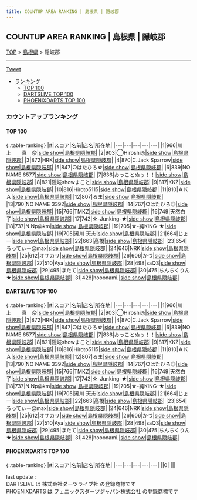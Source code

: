 ```yaml
---
title: COUNTUP AREA RANKING | 島根県 | 隠岐郡
---
```

## COUNTUP AREA RANKING | 島根県 | 隠岐郡

[TOP](/darts/rank/) > [島根県](/darts/rank/島根県/) > 隠岐郡

___

<a href="https://twitter.com/share?ref_src=twsrc%5Etfw" data-text="COUNTUP AREA RANKING | 島根県隠岐郡" class="twitter-share-button" data-hashtags="DARTSLIVE,PHOENIXDARTS,darts,ダーツ" data-show-count="false">Tweet</a>

* [ランキング](#カウントアップランキング)
    * [TOP 100](#top-100)
    * [DARTSLIVE TOP 100](#dartslive-top-100)
    * [PHOENIXDARTS TOP 100](#phoenixdarts-top-100)

### カウントアップランキング

#### TOP 100



{:.table-ranking}
|#|スコア|名前|店名|所在地|
|---|---|---|---|---|
|1|966|<span class="rank-name-dl">川　上　　真　奈</span>|<a href="https://search.dartslive.com/jp/shop/af23e2fb48ed30c1790ab824ce8730e5">side show</a>|<a href="/darts/rank/島根県/隠岐郡">島根県隠岐郡</a>|
|2|903|<span class="rank-name-dl">◯Hiroshi◎</span>|<a href="https://search.dartslive.com/jp/shop/af23e2fb48ed30c1790ab824ce8730e5">side show</a>|<a href="/darts/rank/島根県/隠岐郡">島根県隠岐郡</a>|
|3|872|<span class="rank-name-dl">HRK</span>|<a href="https://search.dartslive.com/jp/shop/af23e2fb48ed30c1790ab824ce8730e5">side show</a>|<a href="/darts/rank/島根県/隠岐郡">島根県隠岐郡</a>|
|4|870|<span class="rank-name-dl">C.Jack Sparrow</span>|<a href="https://search.dartslive.com/jp/shop/af23e2fb48ed30c1790ab824ce8730e5">side show</a>|<a href="/darts/rank/島根県/隠岐郡">島根県隠岐郡</a>|
|5|847|<span class="rank-name-dl">○はたひろ☆</span>|<a href="https://search.dartslive.com/jp/shop/af23e2fb48ed30c1790ab824ce8730e5">side show</a>|<a href="/darts/rank/島根県/隠岐郡">島根県隠岐郡</a>|
|6|839|<span class="rank-name-dl">NO NAME 6577</span>|<a href="https://search.dartslive.com/jp/shop/af23e2fb48ed30c1790ab824ce8730e5">side show</a>|<a href="/darts/rank/島根県/隠岐郡">島根県隠岐郡</a>|
|7|836|<span class="rank-name-dl">おっことぬぅ！！</span>|<a href="https://search.dartslive.com/jp/shop/af23e2fb48ed30c1790ab824ce8730e5">side show</a>|<a href="/darts/rank/島根県/隠岐郡">島根県隠岐郡</a>|
|8|821|<span class="rank-name-dl">隠岐showまこと</span>|<a href="https://search.dartslive.com/jp/shop/af23e2fb48ed30c1790ab824ce8730e5">side show</a>|<a href="/darts/rank/島根県/隠岐郡">島根県隠岐郡</a>|
|9|817|<span class="rank-name-dl">KKZ</span>|<a href="https://search.dartslive.com/jp/shop/af23e2fb48ed30c1790ab824ce8730e5">side show</a>|<a href="/darts/rank/島根県/隠岐郡">島根県隠岐郡</a>|
|10|816|<span class="rank-name-dl">Hiroto5115</span>|<a href="https://search.dartslive.com/jp/shop/af23e2fb48ed30c1790ab824ce8730e5">side show</a>|<a href="/darts/rank/島根県/隠岐郡">島根県隠岐郡</a>|
|11|810|<span class="rank-name-dl">ＡＫＡ</span>|<a href="https://search.dartslive.com/jp/shop/af23e2fb48ed30c1790ab824ce8730e5">side show</a>|<a href="/darts/rank/島根県/隠岐郡">島根県隠岐郡</a>|
|12|807|<span class="rank-name-dl">るま</span>|<a href="https://search.dartslive.com/jp/shop/af23e2fb48ed30c1790ab824ce8730e5">side show</a>|<a href="/darts/rank/島根県/隠岐郡">島根県隠岐郡</a>|
|13|790|<span class="rank-name-dl">NO NAME 3392</span>|<a href="https://search.dartslive.com/jp/shop/af23e2fb48ed30c1790ab824ce8730e5">side show</a>|<a href="/darts/rank/島根県/隠岐郡">島根県隠岐郡</a>|
|14|767|<span class="rank-name-dl">○はたひろ◎</span>|<a href="https://search.dartslive.com/jp/shop/af23e2fb48ed30c1790ab824ce8730e5">side show</a>|<a href="/darts/rank/島根県/隠岐郡">島根県隠岐郡</a>|
|15|766|<span class="rank-name-dl">TMKZ</span>|<a href="https://search.dartslive.com/jp/shop/af23e2fb48ed30c1790ab824ce8730e5">side show</a>|<a href="/darts/rank/島根県/隠岐郡">島根県隠岐郡</a>|
|16|749|<span class="rank-name-dl">天然白子</span>|<a href="https://search.dartslive.com/jp/shop/af23e2fb48ed30c1790ab824ce8730e5">side show</a>|<a href="/darts/rank/島根県/隠岐郡">島根県隠岐郡</a>|
|17|743|<span class="rank-name-dl">☆-Junking-★</span>|<a href="https://search.dartslive.com/jp/shop/af23e2fb48ed30c1790ab824ce8730e5">side show</a>|<a href="/darts/rank/島根県/隠岐郡">島根県隠岐郡</a>|
|18|737|<span class="rank-name-dl">N.Np@km</span>|<a href="https://search.dartslive.com/jp/shop/af23e2fb48ed30c1790ab824ce8730e5">side show</a>|<a href="/darts/rank/島根県/隠岐郡">島根県隠岐郡</a>|
|19|705|<span class="rank-name-dl">☆-純KING-★</span>|<a href="https://search.dartslive.com/jp/shop/af23e2fb48ed30c1790ab824ce8730e5">side show</a>|<a href="/darts/rank/島根県/隠岐郡">島根県隠岐郡</a>|
|19|705|<span class="rank-name-dl">瀧川 天志</span>|<a href="https://search.dartslive.com/jp/shop/af23e2fb48ed30c1790ab824ce8730e5">side show</a>|<a href="/darts/rank/島根県/隠岐郡">島根県隠岐郡</a>|
|21|664|<span class="rank-name-dl">じょー</span>|<a href="https://search.dartslive.com/jp/shop/af23e2fb48ed30c1790ab824ce8730e5">side show</a>|<a href="/darts/rank/島根県/隠岐郡">島根県隠岐郡</a>|
|22|663|<span class="rank-name-dl">高橋</span>|<a href="https://search.dartslive.com/jp/shop/af23e2fb48ed30c1790ab824ce8730e5">side show</a>|<a href="/darts/rank/島根県/隠岐郡">島根県隠岐郡</a>|
|23|654|<span class="rank-name-dl">ろってぃー@max</span>|<a href="https://search.dartslive.com/jp/shop/af23e2fb48ed30c1790ab824ce8730e5">side show</a>|<a href="/darts/rank/島根県/隠岐郡">島根県隠岐郡</a>|
|24|646|<span class="rank-name-dl">NRK</span>|<a href="https://search.dartslive.com/jp/shop/af23e2fb48ed30c1790ab824ce8730e5">side show</a>|<a href="/darts/rank/島根県/隠岐郡">島根県隠岐郡</a>|
|25|612|<span class="rank-name-dl">オサカリ</span>|<a href="https://search.dartslive.com/jp/shop/af23e2fb48ed30c1790ab824ce8730e5">side show</a>|<a href="/darts/rank/島根県/隠岐郡">島根県隠岐郡</a>|
|26|606|<span class="rank-name-dl">かづ</span>|<a href="https://search.dartslive.com/jp/shop/af23e2fb48ed30c1790ab824ce8730e5">side show</a>|<a href="/darts/rank/島根県/隠岐郡">島根県隠岐郡</a>|
|27|510|<span class="rank-name-dl">Aya</span>|<a href="https://search.dartslive.com/jp/shop/af23e2fb48ed30c1790ab824ce8730e5">side show</a>|<a href="/darts/rank/島根県/隠岐郡">島根県隠岐郡</a>|
|28|498|<span class="rank-name-dl">saQ3</span>|<a href="https://search.dartslive.com/jp/shop/af23e2fb48ed30c1790ab824ce8730e5">side show</a>|<a href="/darts/rank/島根県/隠岐郡">島根県隠岐郡</a>|
|29|495|<span class="rank-name-dl">ほたて</span>|<a href="https://search.dartslive.com/jp/shop/af23e2fb48ed30c1790ab824ce8730e5">side show</a>|<a href="/darts/rank/島根県/隠岐郡">島根県隠岐郡</a>|
|30|475|<span class="rank-name-dl">ちんちくりん★</span>|<a href="https://search.dartslive.com/jp/shop/af23e2fb48ed30c1790ab824ce8730e5">side show</a>|<a href="/darts/rank/島根県/隠岐郡">島根県隠岐郡</a>|
|31|428|<span class="rank-name-dl">hooonami.</span>|<a href="https://search.dartslive.com/jp/shop/af23e2fb48ed30c1790ab824ce8730e5">side show</a>|<a href="/darts/rank/島根県/隠岐郡">島根県隠岐郡</a>|


#### DARTSLIVE TOP 100



{:.table-ranking}
|#|スコア|名前|店名|所在地|
|---|---|---|---|---|
|1|966|<span class="rank-name-dl">川　上　　真　奈</span>|<a href="https://search.dartslive.com/jp/shop/af23e2fb48ed30c1790ab824ce8730e5">side show</a>|<a href="/darts/rank/島根県/隠岐郡">島根県隠岐郡</a>|
|2|903|<span class="rank-name-dl">◯Hiroshi◎</span>|<a href="https://search.dartslive.com/jp/shop/af23e2fb48ed30c1790ab824ce8730e5">side show</a>|<a href="/darts/rank/島根県/隠岐郡">島根県隠岐郡</a>|
|3|872|<span class="rank-name-dl">HRK</span>|<a href="https://search.dartslive.com/jp/shop/af23e2fb48ed30c1790ab824ce8730e5">side show</a>|<a href="/darts/rank/島根県/隠岐郡">島根県隠岐郡</a>|
|4|870|<span class="rank-name-dl">C.Jack Sparrow</span>|<a href="https://search.dartslive.com/jp/shop/af23e2fb48ed30c1790ab824ce8730e5">side show</a>|<a href="/darts/rank/島根県/隠岐郡">島根県隠岐郡</a>|
|5|847|<span class="rank-name-dl">○はたひろ☆</span>|<a href="https://search.dartslive.com/jp/shop/af23e2fb48ed30c1790ab824ce8730e5">side show</a>|<a href="/darts/rank/島根県/隠岐郡">島根県隠岐郡</a>|
|6|839|<span class="rank-name-dl">NO NAME 6577</span>|<a href="https://search.dartslive.com/jp/shop/af23e2fb48ed30c1790ab824ce8730e5">side show</a>|<a href="/darts/rank/島根県/隠岐郡">島根県隠岐郡</a>|
|7|836|<span class="rank-name-dl">おっことぬぅ！！</span>|<a href="https://search.dartslive.com/jp/shop/af23e2fb48ed30c1790ab824ce8730e5">side show</a>|<a href="/darts/rank/島根県/隠岐郡">島根県隠岐郡</a>|
|8|821|<span class="rank-name-dl">隠岐showまこと</span>|<a href="https://search.dartslive.com/jp/shop/af23e2fb48ed30c1790ab824ce8730e5">side show</a>|<a href="/darts/rank/島根県/隠岐郡">島根県隠岐郡</a>|
|9|817|<span class="rank-name-dl">KKZ</span>|<a href="https://search.dartslive.com/jp/shop/af23e2fb48ed30c1790ab824ce8730e5">side show</a>|<a href="/darts/rank/島根県/隠岐郡">島根県隠岐郡</a>|
|10|816|<span class="rank-name-dl">Hiroto5115</span>|<a href="https://search.dartslive.com/jp/shop/af23e2fb48ed30c1790ab824ce8730e5">side show</a>|<a href="/darts/rank/島根県/隠岐郡">島根県隠岐郡</a>|
|11|810|<span class="rank-name-dl">ＡＫＡ</span>|<a href="https://search.dartslive.com/jp/shop/af23e2fb48ed30c1790ab824ce8730e5">side show</a>|<a href="/darts/rank/島根県/隠岐郡">島根県隠岐郡</a>|
|12|807|<span class="rank-name-dl">るま</span>|<a href="https://search.dartslive.com/jp/shop/af23e2fb48ed30c1790ab824ce8730e5">side show</a>|<a href="/darts/rank/島根県/隠岐郡">島根県隠岐郡</a>|
|13|790|<span class="rank-name-dl">NO NAME 3392</span>|<a href="https://search.dartslive.com/jp/shop/af23e2fb48ed30c1790ab824ce8730e5">side show</a>|<a href="/darts/rank/島根県/隠岐郡">島根県隠岐郡</a>|
|14|767|<span class="rank-name-dl">○はたひろ◎</span>|<a href="https://search.dartslive.com/jp/shop/af23e2fb48ed30c1790ab824ce8730e5">side show</a>|<a href="/darts/rank/島根県/隠岐郡">島根県隠岐郡</a>|
|15|766|<span class="rank-name-dl">TMKZ</span>|<a href="https://search.dartslive.com/jp/shop/af23e2fb48ed30c1790ab824ce8730e5">side show</a>|<a href="/darts/rank/島根県/隠岐郡">島根県隠岐郡</a>|
|16|749|<span class="rank-name-dl">天然白子</span>|<a href="https://search.dartslive.com/jp/shop/af23e2fb48ed30c1790ab824ce8730e5">side show</a>|<a href="/darts/rank/島根県/隠岐郡">島根県隠岐郡</a>|
|17|743|<span class="rank-name-dl">☆-Junking-★</span>|<a href="https://search.dartslive.com/jp/shop/af23e2fb48ed30c1790ab824ce8730e5">side show</a>|<a href="/darts/rank/島根県/隠岐郡">島根県隠岐郡</a>|
|18|737|<span class="rank-name-dl">N.Np@km</span>|<a href="https://search.dartslive.com/jp/shop/af23e2fb48ed30c1790ab824ce8730e5">side show</a>|<a href="/darts/rank/島根県/隠岐郡">島根県隠岐郡</a>|
|19|705|<span class="rank-name-dl">☆-純KING-★</span>|<a href="https://search.dartslive.com/jp/shop/af23e2fb48ed30c1790ab824ce8730e5">side show</a>|<a href="/darts/rank/島根県/隠岐郡">島根県隠岐郡</a>|
|19|705|<span class="rank-name-dl">瀧川 天志</span>|<a href="https://search.dartslive.com/jp/shop/af23e2fb48ed30c1790ab824ce8730e5">side show</a>|<a href="/darts/rank/島根県/隠岐郡">島根県隠岐郡</a>|
|21|664|<span class="rank-name-dl">じょー</span>|<a href="https://search.dartslive.com/jp/shop/af23e2fb48ed30c1790ab824ce8730e5">side show</a>|<a href="/darts/rank/島根県/隠岐郡">島根県隠岐郡</a>|
|22|663|<span class="rank-name-dl">高橋</span>|<a href="https://search.dartslive.com/jp/shop/af23e2fb48ed30c1790ab824ce8730e5">side show</a>|<a href="/darts/rank/島根県/隠岐郡">島根県隠岐郡</a>|
|23|654|<span class="rank-name-dl">ろってぃー@max</span>|<a href="https://search.dartslive.com/jp/shop/af23e2fb48ed30c1790ab824ce8730e5">side show</a>|<a href="/darts/rank/島根県/隠岐郡">島根県隠岐郡</a>|
|24|646|<span class="rank-name-dl">NRK</span>|<a href="https://search.dartslive.com/jp/shop/af23e2fb48ed30c1790ab824ce8730e5">side show</a>|<a href="/darts/rank/島根県/隠岐郡">島根県隠岐郡</a>|
|25|612|<span class="rank-name-dl">オサカリ</span>|<a href="https://search.dartslive.com/jp/shop/af23e2fb48ed30c1790ab824ce8730e5">side show</a>|<a href="/darts/rank/島根県/隠岐郡">島根県隠岐郡</a>|
|26|606|<span class="rank-name-dl">かづ</span>|<a href="https://search.dartslive.com/jp/shop/af23e2fb48ed30c1790ab824ce8730e5">side show</a>|<a href="/darts/rank/島根県/隠岐郡">島根県隠岐郡</a>|
|27|510|<span class="rank-name-dl">Aya</span>|<a href="https://search.dartslive.com/jp/shop/af23e2fb48ed30c1790ab824ce8730e5">side show</a>|<a href="/darts/rank/島根県/隠岐郡">島根県隠岐郡</a>|
|28|498|<span class="rank-name-dl">saQ3</span>|<a href="https://search.dartslive.com/jp/shop/af23e2fb48ed30c1790ab824ce8730e5">side show</a>|<a href="/darts/rank/島根県/隠岐郡">島根県隠岐郡</a>|
|29|495|<span class="rank-name-dl">ほたて</span>|<a href="https://search.dartslive.com/jp/shop/af23e2fb48ed30c1790ab824ce8730e5">side show</a>|<a href="/darts/rank/島根県/隠岐郡">島根県隠岐郡</a>|
|30|475|<span class="rank-name-dl">ちんちくりん★</span>|<a href="https://search.dartslive.com/jp/shop/af23e2fb48ed30c1790ab824ce8730e5">side show</a>|<a href="/darts/rank/島根県/隠岐郡">島根県隠岐郡</a>|
|31|428|<span class="rank-name-dl">hooonami.</span>|<a href="https://search.dartslive.com/jp/shop/af23e2fb48ed30c1790ab824ce8730e5">side show</a>|<a href="/darts/rank/島根県/隠岐郡">島根県隠岐郡</a>|


#### PHOENIXDARTS TOP 100



{:.table-ranking}
|#|スコア|名前|店名|所在地|
|---|---|---|---|---|
||0|<span class="rank-name-dl"> </span>|<a href=""></a>|<a href="/darts/rank//"></a>|


<div class="footer border-top border-gray-light mt-5 pt-3 text-right text-gray">
    last update : <span style="font-weight: italic" id="foot_last_modified"></span><br />
    DARTSLIVE は 株式会社ダーツライブ社 の登録商標です<br />
    PHOENIXDARTS は フェニックスダーツジャパン株式会社 の登録商標です<br />
</div>

<script src="https://cdnjs.cloudflare.com/ajax/libs/jquery.tablesorter/2.31.3/js/jquery.tablesorter.min.js" integrity="sha512-qzgd5cYSZcosqpzpn7zF2ZId8f/8CHmFKZ8j7mU4OUXTNRd5g+ZHBPsgKEwoqxCtdQvExE5LprwwPAgoicguNg==" crossorigin="anonymous" referrerpolicy="no-referrer"></script>
<link rel="stylesheet" href="https://cdnjs.cloudflare.com/ajax/libs/jquery.tablesorter/2.31.3/css/theme.default.min.css" integrity="sha512-wghhOJkjQX0Lh3NSWvNKeZ0ZpNn+SPVXX1Qyc9OCaogADktxrBiBdKGDoqVUOyhStvMBmJQ8ZdMHiR3wuEq8+w==" crossorigin="anonymous" referrerpolicy="no-referrer" />
<script>
$(function() {
    $(".table-ranking").tablesorter({sortList:[[0, 0]]});
    $("#foot_last_modified").text(formatDate(new Date(document.lastModified), 'yyyy-MM-dd HH:mm:ss'));
});
</script>

<script async src="https://platform.twitter.com/widgets.js" charset="utf-8"></script>